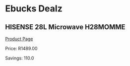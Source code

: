 
# Ebucks Dealz
## HISENSE 28L Microwave H28MOMME
[Product Page](https://www.ebucks.com/web/shop/productSelected.do?prodId=865152698&catId=704989856)

Price: R1489.00

Savings: 110.0


	